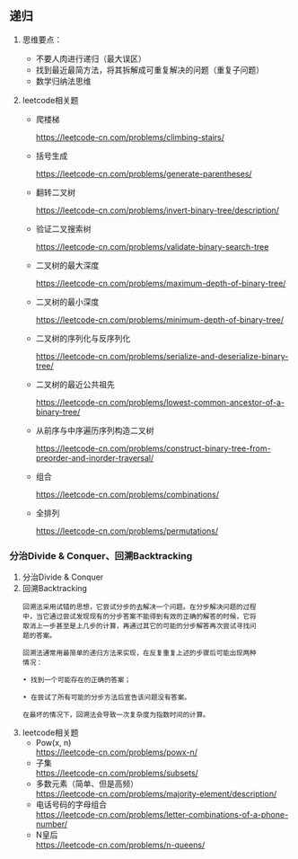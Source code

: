 ## 递归

1. 思维要点：
    - 不要人肉进行递归（最大误区）
    - 找到最近最简方法，将其拆解成可重复解决的问题（重复子问题）
    - 数学归纳法思维

1. leetcode相关题

   - 爬楼梯  

     <https://leetcode-cn.com/problems/climbing-stairs/>

   - 括号生成  

     <https://leetcode-cn.com/problems/generate-parentheses/>

   - 翻转二叉树   

     <https://leetcode-cn.com/problems/invert-binary-tree/description/>

   - 验证二叉搜索树   

     <https://leetcode-cn.com/problems/validate-binary-search-tree>

   - 二叉树的最大深度   

     <https://leetcode-cn.com/problems/maximum-depth-of-binary-tree/>

   - 二叉树的最小深度   

     <https://leetcode-cn.com/problems/minimum-depth-of-binary-tree/>

   - 二叉树的序列化与反序列化   

     <https://leetcode-cn.com/problems/serialize-and-deserialize-binary-tree/>

   - 二叉树的最近公共祖先   

     <https://leetcode-cn.com/problems/lowest-common-ancestor-of-a-binary-tree/>

   - 从前序与中序遍历序列构造二叉树   

     <https://leetcode-cn.com/problems/construct-binary-tree-from-preorder-and-inorder-traversal/>

   - 组合   

     <https://leetcode-cn.com/problems/combinations/>

   - 全排列   

     <https://leetcode-cn.com/problems/permutations/>

### 分治Divide & Conquer、回溯Backtracking

1. 分治Divide & Conquer
1. 回溯Backtracking
    ```
    回溯法采用试错的思想，它尝试分步的去解决一个问题。在分步解决问题的过程
    中，当它通过尝试发现现有的分步答案不能得到有效的正确的解答的时候，它将
    取消上一步甚至是上几步的计算，再通过其它的可能的分步解答再次尝试寻找问
    题的答案。
    
    回溯法通常用最简单的递归方法来实现，在反复重复上述的步骤后可能出现两种
    情况：
    
    • 找到一个可能存在的正确的答案；
    
    • 在尝试了所有可能的分步方法后宣告该问题没有答案。
    
    在最坏的情况下，回溯法会导致一次复杂度为指数时间的计算。
    ```
2. leetcode相关题
    - Pow(x, n)  
    <https://leetcode-cn.com/problems/powx-n/>
    - 子集  
    <https://leetcode-cn.com/problems/subsets/>
    - 多数元素（简单、但是高频）  
    <https://leetcode-cn.com/problems/majority-element/description/>
    - 电话号码的字母组合  
    <https://leetcode-cn.com/problems/letter-combinations-of-a-phone-number/>
    - N皇后  
    <https://leetcode-cn.com/problems/n-queens/>